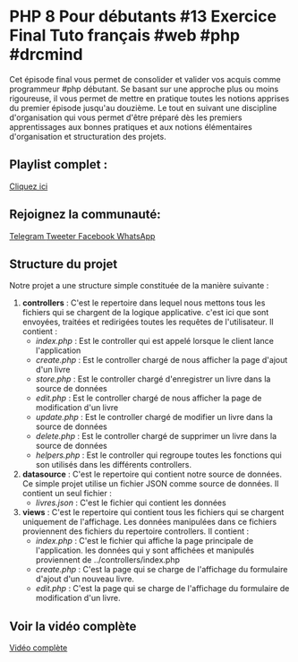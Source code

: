 # PHP 8 Pour débutants #13 Exercice Final Tuto français #web #php #drcmind
 Cet épisode final vous permet de consolider et valider vos acquis comme programmeur #php  débutant. Se basant sur une approche plus ou moins rigoureuse, il vous permet de mettre en pratique toutes les notions apprises du premier épisode jusqu'au douzième. Le tout en suivant une discipline d'organisation qui vous permet d'être préparé dès les premiers apprentissages aux bonnes pratiques et aux notions élémentaires d'organisation et structuration des projets.
 ## Playlist complet :
 [Cliquez ici ](https://www.youtube.com/playlist?list=PLT2KSPhMMiqoETKQeC-Gu2_MD5jtcp_L9)

## Rejoignez la communauté: 
[Telegram ](https://t.me/+bn_KQqOUyv9hOWI0)
[Tweeter ](https://twitter.com/drcmin2)
[Facebook ](https://facebook.com/DrcMin2)
[WhatsApp ](https://chat.whatsapp.com/BdRKTITTrWS1VBb8t2s15a)
## Structure du projet
Notre projet a une structure simple constituée de la manière suivante :
1. **controllers** :
    C'est le repertoire dans lequel nous mettons tous les fichiers qui se chargent
    de la logique applicative. c'est ici que sont envoyées, traitées et redirigées toutes les requêtes de l'utilisateur. Il contient :
    - *index.php* : Est le controller qui est appelé lorsque le client lance l'application
    - *create.php* : Est le controller chargé de nous afficher la page d'ajout d'un livre
    - *store.php* : Est le controller chargé d'enregistrer un livre dans la source de données
    - *edit.php* : Est le controller chargé de nous afficher la page de modification d'un livre
    - *update.php* : Est le controller chargé de modifier un livre dans la source de données
    - *delete.php* : Est le controller chargé de supprimer un livre dans la source de données
    - *helpers.php* : Est le controller qui regroupe toutes les fonctions qui son utilisés dans les différents controllers.
2. **datasource** :
    C'est le repertoire qui contient notre source de données. Ce simple projet utilise un fichier JSON comme source de données. Il contient un seul fichier :
    - *livres.json* : C'est le fichier qui contient les données
3. **views** :
    C'est le repertoire qui contient tous les fichiers qui se chargent uniquement de l'affichage. Les données manipulées dans ce fichiers proviennent des fichiers du repertoire controllers. Il contient :
    - *index.php* : C'est le fichier qui affiche la page principale de l'application. les données qui y sont affichées et manipulés proviennent de ../controllers/index.php
    - *create.php* : C'est la page qui se charge de l'affichage du formulaire d'ajout d'un nouveau livre.
    - *edit.php* : C'est la page qui se charge de l'affichage du formulaire de modification d'un livre.
## Voir la vidéo complète
[Vidéo complète](https://youtu.be/qQJbNhp9cww)